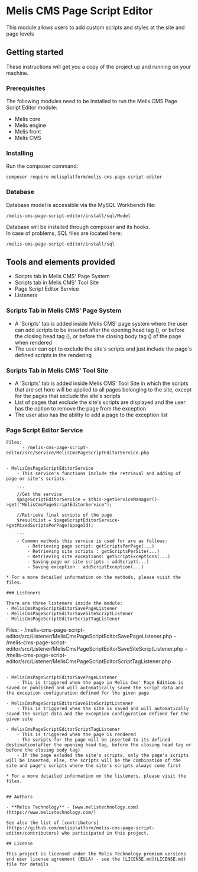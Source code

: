 # Melis CMS Page Script Editor

This module allows users to add custom scripts and styles at the site and page levels


## Getting started

These instructions will get you a copy of the project up and running on your machine.

### Prerequisites

The following modules need to be installed to run the Melis CMS Page Script Editor module:

- Melis core
- Melis engine
- Melis front
- Melis CMS

### Installing

Run the composer command:

```
composer require melisplatform/melis-cms-page-script-editor
```

### Database

Database model is accessible via the MySQL Workbench file:

```
/melis-cms-page-script-editor/install/sql/Model
```

Database will be installed through composer and its hooks.  
In case of problems, SQL files are located here:

```
/melis-cms-page-script-editor/install/sql
```

## Tools and elements provided

- Scripts tab in Melis CMS' Page System
- Scripts tab in Melis CMS' Tool Site
- Page Script Editor Service
- Listeners


### Scripts Tab in Melis CMS' Page System

- A 'Scripts' tab is added inside Melis CMS' page system where the user can add scripts to be inserted after the opening head tag (<head>), or before the closing head tag (</head>), or before the closing body tag (</body>) of the page when rendered
- The user can opt to exclude the site's scripts and just include the page's defined scripts in the rendering

### Scripts Tab in Melis CMS' Tool Site

- A 'Scripts' tab is added inside Melis CMS' Tool Site in which the scripts that are set here will be applied to all pages belonging to the site, except for the pages that exclude the site's scripts
- List of pages that exclude the site's scripts are displayed and the user has the option to remove the page from the exception
- The user also has the ability to add a page to the exception list

### Page Script Editor Service

```
Files: 
      - /melis-cms-page-script-editor/src/Service/MelisCmsPageScriptEditorService.php   


- MelisCmsPageScriptEditorService
    - This service's functions include the retrieval and adding of page or site's scripts.  
      
    ```     
    //Get the service
    $pageScriptEditorService = $this->getServiceManager()->get("MelisCmsPageScriptEditorService");

    //Retrieve final scripts of the page
    $resultList = $pageScriptEditorService->getMixedScriptsPerPage($pageId);   

    ```
    - Common methods this service is used for are as follows:
        - Retrieving page script: getScriptsPerPage(...)
        - Retrieving site scripts : getScriptsPerSite(...)
        - Retrieving site exceptions: getScriptExceptions(...)
        - Saving page or site scripts : addScript(...)
        - Saving exception : addScriptException(...)

* For a more detailed information on the methods, please visit the files.

### Listeners

There are three listeners inside the module:
- MelisCmsPageScriptEditorSavePageListener 
- MelisCmsPageScriptEditorSaveSiteScriptListener
- MelisCmsPageScriptEditorScriptTagListener

```
Files: 
      - /melis-cms-page-script-editor/src/Listener/MelisCmsPageScriptEditorSavePageListener.php 
      - /melis-cms-page-script-editor/src/Listener/MelisCmsPageScriptEditorSaveSiteScriptListener.php 
      - /melis-cms-page-script-editor/src/Listener/MelisCmsPageScriptEditorScriptTagListener.php   
```    

- MelisCmsPageScriptEditorSavePageListener
    - This is triggered when the page in Melis Cms' Page Edition is saved or published and will automatically saved the script data and the exception configuration defined for the given page

- MelisCmsPageScriptEditorSaveSiteScriptListener
    - This is triggered when the site is saved and will automatically saved the script data and the exception configuration defined for the given site

- MelisCmsPageScriptEditorScriptTagListener
    - This is triggered when the page is rendered     
    - The scripts for the page will be inserted to its defined destination(after the opening head tag, before the closing head tag or before the closing body tag)
    - If the page exluded the site's scripts, only the page's scripts will be inserted, else, the scripts will be the combination of the site and page's scripts where the site's scripts always come first
       
* For a more detailed information on the listeners, please visit the files.


## Authors

- **Melis Technology** - [www.melistechnology.com](https://www.melistechnology.com/)

See also the list of [contributors](https://github.com/melisplatform/melis-cms-page-script-editor/contributors) who participated in this project.

## License

This project is licensed under the Melis Technology premium versions end user license agreement (EULA) - see the [LICENSE.md](LICENSE.md) file for details

